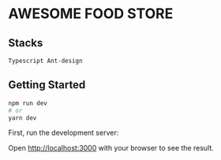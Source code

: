 # AWESOME FOOD STORE

## Stacks 

```
Typescript Ant-design 
```

## Getting Started

```bash
npm run dev
# or
yarn dev
```
First, run the development server:

Open [http://localhost:3000](http://localhost:3000) with your browser to see the result.
